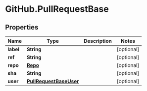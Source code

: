 # GitHub.PullRequestBase

## Properties

Name | Type | Description | Notes
------------ | ------------- | ------------- | -------------
**label** | **String** |  | [optional] 
**ref** | **String** |  | [optional] 
**repo** | [**Repo**](Repo.md) |  | [optional] 
**sha** | **String** |  | [optional] 
**user** | [**PullRequestBaseUser**](PullRequestBaseUser.md) |  | [optional] 


